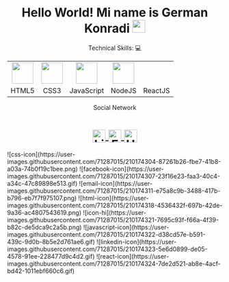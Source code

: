 <h1 align="center">Hello World! Mi name is German Konradi
  <img src="https://user-images.githubusercontent.com/71287015/210174304-87261b26-fbe7-41b8-a03a-74b0f19c1bee.png" 
       width="30px">
</h1>

<p align="center">Technical Skills: 💻</p>

<div align="center">
    <table>
    <tr>
    <td align="center"><img height="50px" src="./img/html-icon.png"></td>
    <td align="center"><img height="50px" src="./img/css-icon.png"></td>
    <td align="center"><img height="50px" src="./img/javascript-icon.gif"></td>
    <td align="center"><img height="50px" src="./img/react-icon.gif"></td>
    </tr>
    <tr>
        <td align="center">HTML5</td>
        <td align="center">CSS3</td>
        <td align="center">JavaScript</td>
        <td align="center">NodeJS</td>
        <td align="center">ReactJS</td>
    </tr>
    </table>
</div>

<p align="center">Social Network<p>
  
<h1 align="center">
  
<a target="_blank" href="https://www.linkedin.com/in/german-konradi-962860206/">
  <img align="center" 
       alt="Linkdein" 
       width="30px" 
       src="./img/linkedin-icon.gif" />
  </a>

  <a target="_blank" href="https://www.facebook.com/gera.konradi/">
  <img align="center" 
       alt="Facebook" 
       width="30px" 
       src="./img/facebook-icon.gif" />
  </a>
  
<a target="_blank" href="mailto:gera.konradi@.com">
  <img align="center" 
       alt="Hotmail" 
       width="30px" 
       src="./img/email-icon.png" />
  </a>
</h1>
![css-icon](https://user-images.githubusercontent.com/71287015/210174304-87261b26-fbe7-41b8-a03a-74b0f19c1bee.png)
![facebook-icon](https://user-images.githubusercontent.com/71287015/210174307-23f16e23-faa3-40c4-a34c-47c89898e513.gif)
![email-icon](https://user-images.githubusercontent.com/71287015/210174311-e75a8c9b-3488-417b-b796-eb7f7f975107.png)
![html-icon](https://user-images.githubusercontent.com/71287015/210174318-4536432f-697b-42de-9a36-ac4807543619.png)
![icon-hi](https://user-images.githubusercontent.com/71287015/210174321-7695c93f-f66a-4f39-b82c-de5dca9c2a5b.png)
![javascript-icon](https://user-images.githubusercontent.com/71287015/210174322-d38cd57e-b591-439c-9d0b-8b5e2d761ae6.gif)
![linkedin-icon](https://user-images.githubusercontent.com/71287015/210174323-5e6d0899-de05-4578-91ee-228477d9c4d2.gif)
![react-icon](https://user-images.githubusercontent.com/71287015/210174324-7de2d521-ab8e-4acf-bd42-1011ebf660c6.gif)
